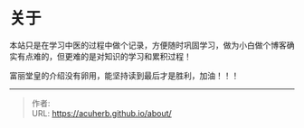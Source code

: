 # 关于


本站只是在学习中医的过程中做个记录，方便随时巩固学习，做为小白做个博客确实有点难的，但更难的是对知识的学习和累积过程！

富丽堂皇的介绍没有卵用，能坚持读到最后才是胜利，加油！！！

---

> 作者: <no value>  
> URL: https://acuherb.github.io/about/  


